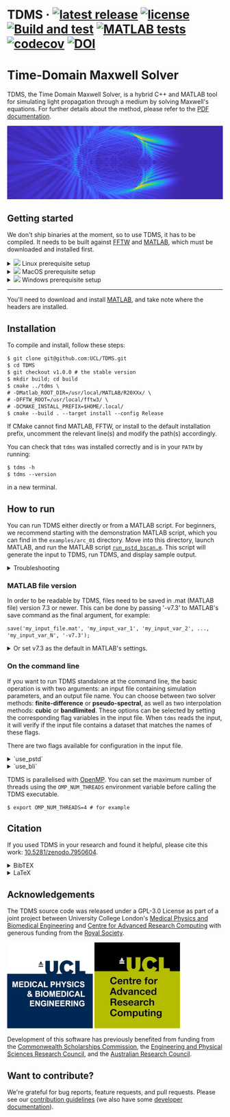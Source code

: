 <!-- \cond
 -->
<!-- 👆 this comment and the endcond below, tells doxygen to ignore the badges
and title at the top of README.md when building the project page (the title
would be duplicated) everything else in README.md is also the project homepage. -->

# TDMS · [![latest release](https://badgen.net/github/release/UCL/TDMS)](https://github.com/UCL/TDMS/releases)  [![license](https://badgen.net/github/license/UCL/TDMS)](https://github.com/UCL/TDMS/blob/main/LICENSE) [![Build and test](https://github.com/UCL/TDMS/actions/workflows/ci.yml/badge.svg)](https://github.com/UCL/TDMS/actions/workflows/ci.yml) [![MATLAB tests](https://github.com/UCL/TDMS/actions/workflows/matlab_tests.yml/badge.svg)](https://github.com/UCL/TDMS/actions/workflows/matlab_tests.yml) [![codecov](https://codecov.io/gh/UCL/TDMS/branch/main/graph/badge.svg?token=3kqP14kslL)](https://codecov.io/gh/UCL/TDMS) [![DOI](https://zenodo.org/badge/448864310.svg)](https://zenodo.org/badge/latestdoi/448864310)

<!-- \endcond -->

# Time-Domain Maxwell Solver

TDMS, the Time Domain Maxwell Solver, is a hybrid C++ and MATLAB tool for simulating light propagation through a medium by solving Maxwell's equations.
For further details about the method, please refer to the [PDF documentation](https://github.com/UCL/TDMS/blob/gh-doc/masterdoc.pdf).

![The normed z-component of the H field incident on a cylinder](doc/assets/HzNormBanner.png)

## Getting started

We don't ship binaries at the moment, so to use TDMS, it has to be compiled.
It needs to be built against [FFTW](https://www.fftw.org/) and [MATLAB](https://www.mathworks.com/products/matlab.html), which must be downloaded and installed first.

<details>
<summary><img src="https://github.com/EgoistDeveloper/operating-system-logos/blob/master/src/24x24/UBT.png"/> Linux prerequisite setup</summary>

Assuming you don't already have them, you'll need a C++ compiler, CMake, OpenMP and FFTW.

For Debian-based distributions this should be as simple as
```{sh}
$ sudo apt install git gcc cmake libfftw3-dev libgomp1
```

</details>

<details>
<summary><img src="https://github.com/EgoistDeveloper/operating-system-logos/blob/master/src/24x24/MAC.png"/> MacOS prerequisite setup</summary>

On MacOS you will need an x86 compiler with libraries for OpenMP.
You'll need to download the latest [Xcode tools](https://apps.apple.com/app/xcode).

Everything else can be installed using [Homebrew](https://brew.sh):

```{sh}
$ brew install cmake fftw llvm
```

On an ARM Mac, you will need to install the x86 version of Homebrew:

```{sh}
$ arch -x86_64 zsh
$ arch -x86_64 /bin/bash -c "$(curl -fsSL https://raw.githubusercontent.com/Homebrew/install/HEAD/install.sh)"
$ arch -x86_64 /usr/local/bin/brew install cmake fftw llvm
```

</details>

<details>
<summary><img src="https://github.com/EgoistDeveloper/operating-system-logos/blob/master/src/24x24/WIN.png"/> Windows prerequisite setup</summary>

TDMS was developed on, and has been extensively tested on linux.
Support for Windows is quite new and experimental (please [report](https://github.com/UCL/TDMS/issues/new/choose) any issues you encounter!).

It might be more straightforward to use the [Windows subsystem for Linux (WSL2)](https://learn.microsoft.com/en-gb/windows/wsl/install), or set up an linux virtual machine.

However, TDMS _can_ be compiled natively on Windows.
This has been tested Windows 10 with PowerShell.

Assuming you don't already have them, you'll need to download and install:

* [MATLAB](https://www.mathworks.com/products/matlab.html),
* [Visual Studio](https://visualstudio.microsoft.com/vs/community/) and be sure to select the C++ kit,
* [CMake](https://cmake.org/download/),
* and [FFTW](https://www.fftw.org/install/windows.html).

Potentially the simplest way to get FFTW is via [conda](https://anaconda.org/conda-forge/fftw):

```{pwsh}
PS> conda install -c conda-forge fftw --yes
```

You'll need to ensure the paths to FFTW and MATLAB (the locations of `fftw3.dll` and `libmex.dll` respectively) are in the `env:Path`.

These can be found, e.g. by
```{pwsh}
PS> conda list fftw # assuming you installed via conda
PS> which.exe MATLAB
```
Which should return something like `C:\Program Files (x86)\MATLAB\R20XXx\bin\matlab` and maybe `C:\ProgramData\envs\base\bin`.
If you downloaded FFTW and created `fftw3.dll` with `lib.exe`, you just need to know where you saved it.

You can append the paths:

```{pwsh}
PS> $env:Path += ";C:\Program Files (x86)\MATLAB\R20XXx\bin\;C:\ < wherever fftw3.dll is >"
```

Which will help Windows locate `.dll` files later.
For all following instructions, you'll have to substitute our mentions of `tdms` with `tdms.exe` and `$` is used to denote a command prompt which, in PowerShell would look like `PS>`

</details>

------

You'll need to download and install [MATLAB](https://www.mathworks.com/products/matlab.html), and take note where the headers are installed.
</details>

## Installation

To compile and install, follow these steps:

```{sh}
$ git clone git@github.com:UCL/TDMS.git
$ cd TDMS
$ git checkout v1.0.0 # the stable version
$ mkdir build; cd build
$ cmake ../tdms \
# -DMatlab_ROOT_DIR=/usr/local/MATLAB/R20XXx/ \
# -DFFTW_ROOT=/usr/local/fftw3/ \
# -DCMAKE_INSTALL_PREFIX=$HOME/.local/
$ cmake --build . --target install --config Release
```

If CMake cannot find MATLAB, FFTW, or install to the default installation prefix, uncomment the relevant line(s) and modify the path(s) accordingly.

You can check that `tdms` was installed correctly and is in your `PATH` by running:
```{sh}
$ tdms -h
$ tdms --version
```
in a new terminal.

## How to run

You can run TDMS either directly or from a MATLAB script.
For beginners, we recommend starting with the demonstration MATLAB script, which you can find in the `examples/arc_01` directory.
Move into this directory, launch MATLAB, and run the MATLAB script [`run_pstd_bscan.m`](https://github.com/UCL/TDMS/blob/main/examples/arc_01/run_pstd_bscan.m).
This script will generate the input to TDMS, run TDMS, and display sample output.

<details>
<summary>Troubleshooting</summary>

We've seen that launching MATLAB on MacOS via the launcher (cmd + space) may not preserve the system `PATH`.

```
command not found: tdms
```

Assuming `tdms --help` works in a new terminal, try launching MATLAB _from_ that terminal.

```{sh}
$ tdms --help
$ /Applications/MATLAB_<version>.app/bin/matlab
```

The MATLAB example scripts should then find `tdms`.
If you still have problems, you can try hard-coding the full path to `tdms` into the MATLAB script.

In a terminal run

```{sh}
$ which tdms
```

Copy the full path (something like `/usr/local/bin/tdms`) into [`run_pstd_bscan.m`](https://github.com/UCL/TDMS/blob/main/examples/arc_01/run_pstd_bscan.m), replacing the ` 'tdms' ` text in the calls to the ``system()`` function.

</details>

### MATLAB file version

In order to be readable by TDMS, files need to be saved in .mat (MATLAB file) version 7.3 or newer.
This can be done by passing '-v7.3' to MATLAB's save command as the final argument, for example:

```
save('my_input_file.mat', 'my_input_var_1', 'my_input_var_2', ..., 'my_input_var_N', '-v7.3');
```

<details>
<summary>Or set v7.3 as the default in MATLAB's settings.</summary>

![](doc/assets/matlab-file-settings.png)

</details>

### On the command line

If you want to run TDMS standalone at the command line, the basic operation is with two arguments: an input file containing simulation parameters, and an output file name.
You can choose between two solver methods: **finite-difference** or **pseudo-spectral**, as well as two interpolation methods: **cubic** or **bandlimited**.
These options can be selected by setting the corresponding flag variables in the input file.
When `tdms` reads the input, it will verify if the input file contains a dataset that matches the names of these flags.

There are two flags available for configuration in the input file.
<details>
<summary> `use_pstd` </summary>
- If not provided, or provided as `false`, then the default timestepping method of finite-differences (FDTD) will be used.
- If present and set to `true`, then `tdms` will use the pseudo-spectral (PSTD) method when performing simulation timesteps.
</details>
<details>
<summary> `use_bli` </summary>
- If not provided, or provided as `false`, then the default interpolation method of cubic interpolation will be used to obtain field values at the centres of Yee cells.
- If present and set to `true`, then `tdms` will use bandlimited interpolation (BLI) when obtaining field values at Yee cell centres.

\note Typically bandlimited interpolation is superior to cubic interpolation when the extent of the Yee cell is of approximately the same order as, but slightly less than, one-sixth of the shortest wavelength of interest.
Otherwise, cubic interpolation typically enjoys superior accuracy.
</details>

TDMS is parallelised with [OpenMP](https://en.wikipedia.org/wiki/OpenMP).
You can set the maximum number of threads using the `OMP_NUM_THREADS` environment variable before calling the TDMS executable.
```{sh}
$ export OMP_NUM_THREADS=4 # for example
```

## Citation

If you used TDMS in your research and found it helpful, please cite this work: [10.5281/zenodo.7950604](https://doi.org/10.5281/zenodo.7950604).

<!-- If you use TDMS in your work and have examples that you would like to share with other users, please get in touch with us at -->
<!-- [contact_address)[mailto:FIXME] -->
<details>
<summary>BibTEX</summary>

```bibtex
@software{tdms,
    author       = {Munro, Peter and others},
    license      = {GPL-3.0},
    title        = {{TDMS - The Time-Domain Maxwell Solver}},
    URL          = {https://github.com/UCL/TDMS},
    publisher    = {Zenodo},
    doi          = {10.5281/zenodo.7950603}
}
```

</details>
<details>
<summary>LaTeX</summary>

```tex
\bibitem{tdms}
P. Munro, et al \emph{TDMS - The Time-Domain Maxwell Solver}, \url{https://github.com/UCL/TDMS}, \href{https://doi.org/10.5281/zenodo.7950603}{10.5281/zenodo.7950603}.
```

</details>

## Acknowledgements

The TDMS source code was released under a GPL-3.0 License as part of a joint project between University College London's [Medical Physics and Biomedical Engineering](https://ucl.ac.uk/medphys) and [Centre for Advanced Research Computing](https://ucl.ac.uk/arc) with generous funding from the [Royal Society](https://royalsociety.org).

![medphys](doc/assets/biomedlogo.png)&nbsp;![arc](doc/assets/arclogo.png)

Development of this software has previously benefited from funding from the [Commonwealth Scholarships Commission](https://cscuk.fcdo.gov.uk/about-us/scholarships-and-fellowships/), the [Engineering and Physical Sciences Research Council](https://www.ukri.org/councils/epsrc/), and the [Australian Research Council](https://www.arc.gov.au/).

## Want to contribute?

We're grateful for bug reports, feature requests, and pull requests. Please see our [contribution guidelines](https://github-pages.ucl.ac.uk/TDMS/md__c_o_n_t_r_i_b_u_t_i_n_g.html) (we also have some [developer documentation](https://github-pages.ucl.ac.uk/TDMS/md_doc_developers.html)).
